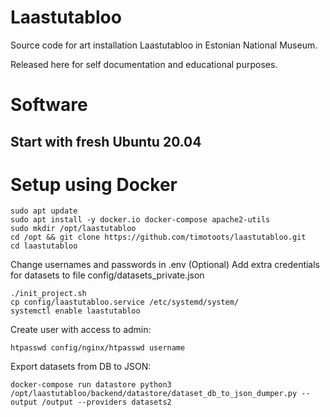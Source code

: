 # Laastutabloo
Source code for art installation Laastutabloo in Estonian National Museum.

Released here for self documentation and educational purposes.

# Software

## Start with fresh Ubuntu 20.04

# Setup using Docker
```
sudo apt update
sudo apt install -y docker.io docker-compose apache2-utils
sudo mkdir /opt/laastutabloo
cd /opt && git clone https://github.com/timotoots/laastutabloo.git
cd laastutabloo
```

Change usernames and passwords in .env
(Optional) Add extra credentials for datasets to file config/datasets_private.json

```
./init_project.sh
cp config/laastutabloo.service /etc/systemd/system/
systemctl enable laastutabloo
```

Create user with access to admin:
```
htpasswd config/nginx/htpasswd username
```

Export datasets from DB to JSON:
```
docker-compose run datastore python3 /opt/laastutabloo/backend/datastore/dataset_db_to_json_dumper.py --output /output --providers datasets2  
```


